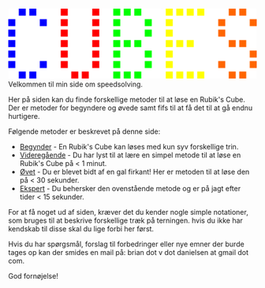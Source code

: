 ﻿![cubes_logo](images/cubes_logo.png)
Velkommen til min side om speedsolving.

Her på siden kan du finde forskellige metoder til at løse en Rubik's Cube. Der er metoder for begyndere og øvede samt fifs til at få det til at gå endnu hurtigere.

Følgende metoder er beskrevet på denne side:			
- <a href="../loesningsmetoder/awesome/">Begynder</a> - En Rubik's Cube kan løses med kun syv forskellige trin.
- <a href="../loesningsmetoder/epic">Videregående</a> - Du har lyst til at lære en simpel metode til at løse en Rubik's Cube på < 1 minut.
- <a href="../loesningsmetoder/legendary">Øvet</a> - Du er blevet bidt af en gal firkant! Her er metoden til at løse den på < 30 sekunder.
- <a href="../loesningsmetoder/onfire">Ekspert</a> - Du behersker den ovenstående metode og er på jagt efter tider < 15 sekunder.

For at få noget ud af siden, kræver det du kender nogle simple notationer, som bruges til at beskrive forskellige træk på terningen. hvis du ikke har kendskab til disse skal du lige forbi <a ref="">her</a> først.

Hvis du har spørgsmål, forslag til forbedringer eller nye emner der burde tages op kan der smides en mail på: brian dot v dot danielsen at gmail dot com.

God fornøjelse!